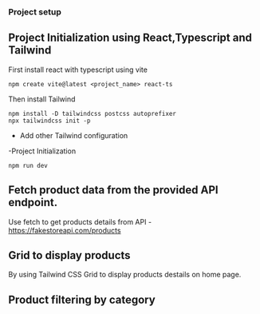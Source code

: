 ### Project setup

## Project Initialization using React,Typescript and Tailwind
First install react with typescript using vite
```
npm create vite@latest <project_name> react-ts
```

Then install Tailwind
```
npm install -D tailwindcss postcss autoprefixer
npx tailwindcss init -p
```
- Add other Tailwind configuration

-Project Initialization
```
npm run dev
```

## Fetch product data from the provided API endpoint.
Use fetch to get products details from API - https://fakestoreapi.com/products

## Grid to display products
By using Tailwind CSS Grid to display products destails on home page.

## Product filtering by category

